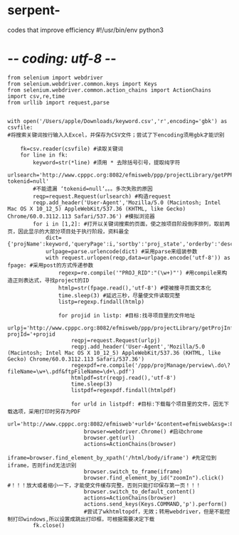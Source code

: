 # serpent-
codes that improve efficiency 
#!/usr/bin/env python3
# -*- coding: utf-8 -*-

	from selenium import webdriver
	from selenium.webdriver.common.keys import Keys
	from selenium.webdriver.common.action_chains import ActionChains
	import csv,re,time
	from urllib import request,parse


	with open('/Users/apple/Downloads/keyword.csv','r',encoding='gbk') as csvfile: 
	#将搜索关键词按行输入入Excel，并保存为CSV文件；尝试了下encoding须用gbk才能识别
	
		fk=csv.reader(csvfile) #读取关键词
		for line in fk:
			keyword=str(*line) #须用 * 去除括号引号，提取纯字符
			urlsearch='http://www.cpppc.org:8082/efmisweb/ppp/projectLibrary/getPPPList.do?tokenid=null' 
			#不能遗漏 ‘tokenid=null‘。。。多次失败的原因
			reqp=request.Request(urlsearch) #构造request
			reqp.add_header('User-Agent','Mozilla/5.0 (Macintosh; Intel Mac OS X 10_12_5) AppleWebKit/537.36 (KHTML, like Gecko) Chrome/60.0.3112.113 Safari/537.36') #模拟浏览器
			for i in [1,2]: #打开以关键词搜索的页面，使之按项目阶段倒序排列，取前两页，因此显示的大部分项目处于执行阶段，资料最全
				dict={'projName':keyword,'queryPage':i,'sortby':'proj_state','orderby':'desc'}
				urlpage=parse.urlencode(dict) #采用parse来组装参数
				with request.urlopen(reqp,data=urlpage.encode('utf-8')) as fpage: #采用post的方式传递参数  
					regexp=re.compile('"PROJ_RID":"(\w+)"') #用compile来构造正则表达式，寻找project的ID
					htmlp=str(fpage.read(),'utf-8') #使被搜寻页面文本化
					time.sleep(3) #延迟三秒，尽量使文件读取完整
					listp=regexp.findall(htmlp) 

					for projid in listp: #目标:找寻项目里的文件地址
						urlpj='http://www.cpppc.org:8082/efmisweb/ppp/projectLibrary/getProjInfoNational.do?projId='+projid
						reqpj=request.Request(urlpj) 
						reqpj.add_header('User-Agent','Mozilla/5.0 (Macintosh; Intel Mac OS X 10_12_5) AppleWebKit/537.36 (KHTML, like Gecko) Chrome/60.0.3112.113 Safari/537.36')
						regexpdf=re.compile('/ppp/projManage/perview\.do\?fileName=\w+\.pdf&ftpFileName=\d+\.pdf')
						htmlpdf=str(reqpj.read(),'utf-8')
						time.sleep(3)
						listpdf=regexpdf.findall(htmlpdf)			
					
						for urld in listpdf: #目标:下载每个项目里的文件，因无下载选项，采用打印时另存为PDF
							url='http://www.cpppc.org:8082/efmisweb'+urld+'&content=efmisweb&xsg=:8083/'
							browser=webdriver.Chrome() #启动chrome
							browser.get(url)
							actions=ActionChains(browser)
							iframe=browser.find_element_by_xpath('/html/body/iframe') #先定位到iframe，否则find无法识别
							browser.switch_to_frame(iframe)
							browser.find_element_by_id("zoomIn").click() #！！！放大或者缩小一下，才能使文件缓存完整，否则只能打印保存第一页！！！
							browser.switch_to_default_content()
							actions=ActionChains(browser)
							actions.send_keys(Keys.COMMAND,'p').perform() 
							#尝试了wkhtmltopdf，无效；转用webdriver，但是不能控制打印windows,所以设置成跳出打印框，可根据需要决定下载
    		fk.close()
              
              

